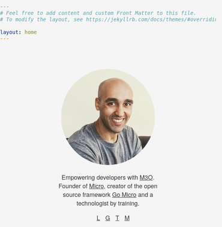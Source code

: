 ```yaml
---
# Feel free to add content and custom Front Matter to this file.
# To modify the layout, see https://jekyllrb.com/docs/themes/#overriding-theme-defaults

layout: home
---
```


  <style>
    html, body {
      width: 100%;
      font-family:  "Helvetica Neue", Helvetica, Arial, "Lucida Grande";
      font-size: 1.0em;
      background-color: whitesmoke;
      color: #333;
      margin: 0;
      padding: 0;
    }
    html a {
      color: #333;
      text-decoration: underline;
    }
    img {
      border-radius: 50%;
    }
    #container {
      width: 300px;
      margin: 0 auto;
      padding: 40px 0;
      text-align: center;
    }
    ul {
      list-style-type: none;
    }
    li {
      display: inline;
      padding: 5px;
    }
  </style>
 
  <div id="container">
    <p>
      <a href="https://github.com/asim">
        <img src="images/me.jpg"/>
      </a>
    </p>
    <p>
      Empowering developers with 
      <a href="https://m3o.com">M3O</a>. Founder of <a href="https://micro.mu">Micro</a>,  
      creator of the open source framework <a href="https://go-micro.dev">Go Micro</a>
       and a technologist by training.
    </p>
    <p>
      <ul>
        <li><a href="https://www.linkedin.com/in/asimaslam/">L</a></li>
        <li><a href="https://github.com/asim">G</a></li>
        <li><a href="https://twitter.com/malsamisa">T</a></li>
        <li><a href="https://medium.com/@asimaslam">M</a></li>
      </ul>
    </p>
  </div>

<script>
  (function(i,s,o,g,r,a,m){i['GoogleAnalyticsObject']=r;i[r]=i[r]||function(){
  (i[r].q=i[r].q||[]).push(arguments)},i[r].l=1*new Date();a=s.createElement(o),
  m=s.getElementsByTagName(o)[0];a.async=1;a.src=g;m.parentNode.insertBefore(a,m)
  })(window,document,'script','https://www.google-analytics.com/analytics.js','ga');

  ga('create', 'UA-38418434-1', 'auto');
  ga('send', 'pageview');

</script>
